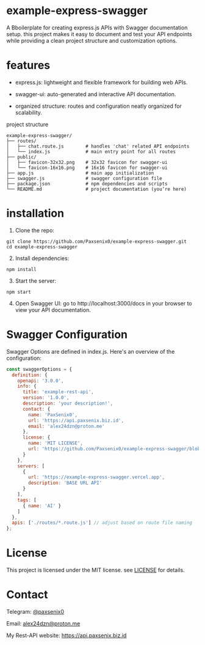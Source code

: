 # example-express-swagger
A Bboilerplate for creating express.js APIs with Swagger documentation setup. this project makes it easy to document and test your API endpoints while providing a clean project structure and customization options.

# features

- express.js: lightweight and flexible framework for building web APIs.

- swagger-ui: auto-generated and interactive API documentation.

- organized structure: routes and configuration neatly organized for scalability.


project structure
```
example-express-swagger/  
├── routes/  
│   ├── chat.route.js        # handles 'chat' related API endpoints  
│   └── index.js             # main entry point for all routes  
├── public/  
│   ├── favicon-32x32.png    # 32x32 favicon for swagger-ui  
│   └── favicon-16x16.png    # 16x16 favicon for swagger-ui  
├── app.js                   # main app initialization  
├── swagger.js               # swagger configuration file  
├── package.json             # npm dependencies and scripts  
└── README.md                # project documentation (you’re here)
```
# installation

1. Clone the repo:
```
git clone https://github.com/Paxsenix0/example-express-swagger.git  
cd example-express-swagger
```

2. Install dependencies:
```
npm install
```

3. Start the server:
```
npm start
```

4. Open Swagger UI:
go to http://localhost:3000/docs in your browser to view your API documentation.



# Swagger Configuration

Swagger Options are defined in index.js. Here's an overview of the configuration:
```javascript
const swaggerOptions = {  
  definition: {  
    openapi: '3.0.0',  
    info: {  
      title: 'example-rest-api',  
      version: '1.0.0',  
      description: 'your description!',  
      contact: {  
        name: 'PaxSenix0',  
        url: 'https://api.paxsenix.biz.id',  
        email: 'alex24dzn@proton.me'  
      },  
      license: {  
        name: 'MIT LICENSE',  
        url: 'https://github.com/Paxsenix0/example-express-swagger/blob/initial/LICENSE'  
      }  
    },  
    servers: [  
      {  
        url: 'https://example-express-swagger.vercel.app',  
        description: 'BASE URL API'  
      }  
    ],  
    tags: [  
      { name: 'AI' }  
    ]  
  },  
  apis: ['./routes/*.route.js'] // adjust based on route file naming  
};
```

# License

This project is licensed under the MIT license. see [LICENSE](https://github.com/Paxsenix0/example-express-swagger/blob/initial/LICENSE) for details.

# Contact

Telegram: [@paxsenix0](https://t.me/paxsenix0)

Email: alex24dzn@proton.me

My Rest-API website: https://api.paxsenix.biz.id